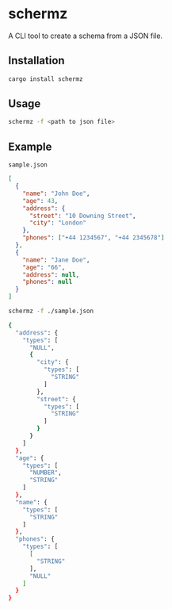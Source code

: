 # schermz

A CLI tool to create a schema from a JSON file.

## Installation

```bash
cargo install schermz
```

## Usage

```bash
schermz -f <path to json file>
```

## Example

`sample.json`

```json
[
  {
    "name": "John Doe",
    "age": 43,
    "address": {
      "street": "10 Downing Street",
      "city": "London"
    },
    "phones": ["+44 1234567", "+44 2345678"]
  },
  {
    "name": "Jane Doe",
    "age": "66",
    "address": null,
    "phones": null
  }
]
```

```bash
schermz -f ./sample.json

{
  "address": {
    "types": [
      "NULL",
      {
        "city": {
          "types": [
            "STRING"
          ]
        },
        "street": {
          "types": [
            "STRING"
          ]
        }
      }
    ]
  },
  "age": {
    "types": [
      "NUMBER",
      "STRING"
    ]
  },
  "name": {
    "types": [
      "STRING"
    ]
  },
  "phones": {
    "types": [
      [
        "STRING"
      ],
      "NULL"
    ]
  }
}
```
